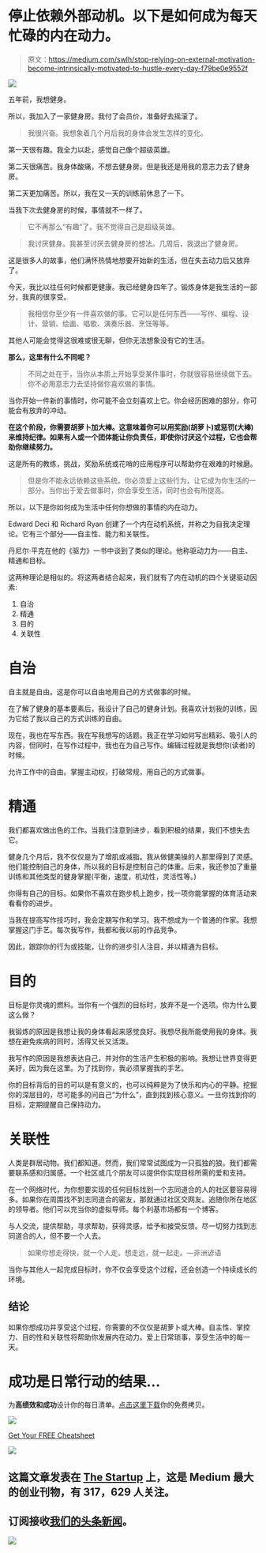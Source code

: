 # 停止依赖外部动机。以下是如何成为每天忙碌的内在动力。

> 原文：<https://medium.com/swlh/stop-relying-on-external-motivation-become-intrinsically-motivated-to-hustle-every-day-f79be0e9552f>

![](img/7b8fcd410e008d370b6a3e2bd4dd5dcd.png)

五年前，我想健身。

所以，我加入了一家健身房。我付了会员价，准备好去摇滚了。

> 我很兴奋。我想象着几个月后我的身体会发生怎样的变化。

第一天很有趣。我全力以赴，感觉自己像个超级英雄。

第二天很痛苦。我身体酸痛，不想去健身房。但是我还是用我的意志力去了健身房。

第二天更加痛苦。所以，我在又一天的训练前休息了一下。

当我下次去健身房的时候，事情就不一样了。

> 它不再那么“有趣”了。我不觉得自己是超级英雄。

> 我讨厌健身。我甚至讨厌去健身房的想法。几周后，我退出了健身房。

这是很多人的故事，他们满怀热情地想要开始新的生活，但在失去动力后又放弃了。

今天，我比以往任何时候都更健康。我已经健身四年了。锻炼身体是我生活的一部分，我真的很享受。

> 我相信你至少有一件喜欢做的事。它可以是任何东西——写作、编程、设计、营销、绘画、唱歌、演奏乐器、烹饪等等。

其他人可能会觉得这很难或很无聊，但你无法想象没有它的生活。

**那么，这里有什么不同呢？**

> 不同之处在于，当你从本质上开始享受某件事时，你就很容易继续做下去。你不必用意志力去坚持做你喜欢做的事情。

当你开始一件新的事情时，你可能不会立刻喜欢上它。你会经历困难的部分，你可能会有放弃的冲动。

**在这个阶段，你需要胡萝卜加大棒。这意味着你可以用奖励(胡萝卜)或惩罚(大棒)来维持纪律。如果有人或一个团体能让你负责任，即使你讨厌这个过程，它也会帮助你继续努力。**

这是所有的教练，挑战，奖励系统或花哨的应用程序可以帮助你在艰难的时候磨。

> 但是你不能永远依赖这些系统。你必须爱上这些行为，让它成为你生活的一部分。当你出于爱去做事时，你会享受生活，同时也会有所提高。

所以，以下是你如何成为生活中任何你想做的事情的内在动力。

Edward Deci 和 Richard Ryan 创建了一个内在动机系统，并称之为自我决定理论。它有三个部分——自主性、能力和关联性。

丹尼尔·平克在他的《驱力》一书中谈到了类似的理论。他称驱动力为——自主、精通和目标。

这两种理论是相似的。将这两者结合起来，我们就有了内在动机的四个关键驱动因素:

1.  自治
2.  精通
3.  目的
4.  关联性

# 自治

自主就是自由。这是你可以自由地用自己的方式做事的时候。

在了解了健身的基本要素后，我设计了自己的健身计划。我喜欢计划我的训练，因为它给了我以自己的方式训练的自由。

现在，我也在写东西。我在写我想写的话题。我正在学习如何写出精彩、吸引人的内容，但同时，在写作过程中，我也在为自己写作。编辑过程就是我想你(读者)的时候。

允许工作中的自由。掌握主动权，打破常规，用自己的方式做事。

# 精通

我们都喜欢做出色的工作。当我们注意到进步，看到积极的结果，我们不想失去它。

健身几个月后，我不仅仅是为了增肌或减脂。我从做健美操的人那里得到了灵感。他们能控制自己的身体，所以我的目标是控制自己的体重。后来，我还参加了重量训练和其他类型的健身掌握(平衡，速度，机动性，灵活性等。)

你得有自己的目标。如果你不喜欢在跑步机上跑步，找一项你能掌握的体育活动来看看你的进步。

当我在提高写作技巧时，我会定期写作和学习。我不想成为一个普通的作家。我想掌握这门手艺。每次我写作，我都和我以前的作品竞争。

因此，跟踪你的行为或技能，让你的进步引人注目，并以精通为目标。

# 目的

目标是你灵魂的燃料。当你有一个强烈的目标时，放弃不是一个选项。你为什么要这么做？

我锻炼的原因是我想让我的身体看起来感觉良好。我想尽我所能使用我的身体。我想在避免疾病的同时，活得又长又活泼。

我写作的原因是我想表达自己，并对你的生活产生积极的影响。我想让世界变得更美好，因为我在这里。为了找到你，我必须掌握我的手艺。

你的目标背后的目的可以是有意义的，也可以纯粹是为了快乐和内心的平静。挖掘你的深层目的，尽可能多的问自己“为什么”，直到找到核心意义。一旦你找到你的目标，定期提醒自己保持动力。

# 关联性

人类是群居动物。我们都知道。然而，我们常常试图成为一只孤独的狼。我们都需要联系感和归属感。一个社区或几个朋友可以提供你实现目标所需的爱和支持。

在一个网络时代，为你想要实现的任何目标找到一个志同道合的人的社区要容易得多。如果你在周围找不到志同道合的密友，那就通过社区交网友。追随你所在地区的领导者。他们可以充当你的虚拟导师。每个利基市场都有一个博客。

与人交流，提供帮助，寻求帮助，获得灵感，给予和接受反馈。尽一切努力找到志同道合的人，但不要一个人去。

> 如果你想走得快，就一个人走。想走远，就一起走。—非洲谚语

当你与其他人一起完成目标时，你不仅会享受这个过程，还会创造一个持续成长的环境。

## 结论

如果你想成功并享受这个过程，你需要的不仅仅是胡萝卜或大棒。自主性、掌控力、目的性和关联性将帮助你发展内在动力。爱上日常琐事，享受生活中的每一天。

# 成功是日常行动的结果…

为**高绩效和成功**设计你的每日清单。[点击这里下载](http://bit.ly/daily-success-list)你的免费拷贝。

![](img/4ca9d6aa2b8e5c747413b6adad536f74.png)

[Get Your FREE Cheatsheet](http://bit.ly/daily-success-list)

[![](img/308a8d84fb9b2fab43d66c117fcc4bb4.png)](https://medium.com/swlh)

## 这篇文章发表在 [The Startup](https://medium.com/swlh) 上，这是 Medium 最大的创业刊物，有 317，629 人关注。

## 订阅接收[我们的头条新闻](http://growthsupply.com/the-startup-newsletter/)。

[![](img/b0164736ea17a63403e660de5dedf91a.png)](https://medium.com/swlh)